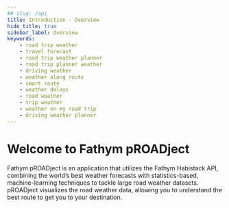 ```yaml
---
## slug: /api
title: Introduction - Overview
hide_title: true
sidebar_label: Overview
keywords:
    - road trip weather
    - travel forecast
    - road trip weather planner
    - road trip planner weather
    - driving weather
    - weather along route
    - smart route
    - weather delays
    - road weather
    - trip weather
    - weather on my road trip
    - driving weather planner
---
```


# **Welcome to Fathym pROADject**

Fathym pROADject is an application that utilizes the Fathym Habistack API, combining the world’s best weather forecasts with statistics-based, machine-learning techniques to tackle large road weather datasets.  pROADject visualizes the road weather data, allowing you to understand the best route to get you to your destination.  
